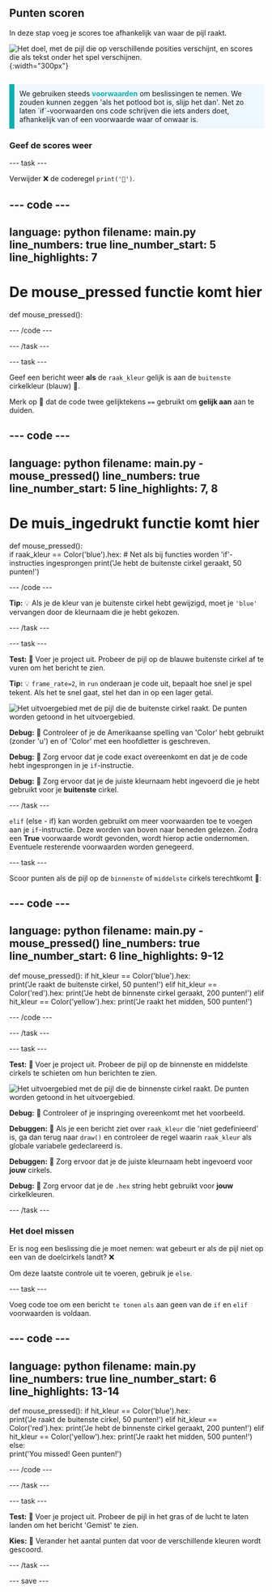 ## Punten scoren

<div style="display: flex; flex-wrap: wrap">
<div style="flex-basis: 200px; flex-grow: 1; margin-right: 15px;">
In deze stap voeg je scores toe afhankelijk van waar de pijl raakt.
</div>
<div>

![Het doel, met de pijl die op verschillende posities verschijnt, en scores die als tekst onder het spel verschijnen.](images/points-scored.gif){:width="300px"}

</div>
</div>

<p style="border-left: solid; border-width:10px; border-color: #0faeb0; background-color: aliceblue; padding: 10px;">
We gebruiken steeds <span style="color: #0faeb0; font-weight: bold;"> voorwaarden</span> om beslissingen te nemen. We zouden kunnen zeggen 'als het potlood bot is, slijp het dan'. Net zo laten `if`-voorwaarden ons code schrijven die iets anders doet, afhankelijk van of een voorwaarde waar of onwaar is.
</p>

### Geef de scores weer

--- task ---

Verwijder ❌ de coderegel `print('🎯')`.

--- code ---
---
language: python
filename: main.py
line_numbers: true
line_number_start: 5
line_highlights: 7
---
# De mouse_pressed functie komt hier
def mouse_pressed():


--- /code ---

--- /task ---

--- task ---

Geef een bericht weer **als** de `raak_kleur` gelijk is aan de `buitenste` cirkelkleur (blauw) 🎯.

Merk op 👀 dat de code twee gelijktekens `==` gebruikt om **gelijk aan** aan te duiden.

--- code ---
---
language: python
filename: main.py - mouse_pressed()
line_numbers: true
line_number_start: 5
line_highlights: 7, 8  
---

# De muis_ingedrukt functie komt hier
def mouse_pressed():     
    if raak_kleur == Color('blue').hex: # Net als bij functies worden 'if'-instructies ingesprongen
        print('Je hebt de buitenste cirkel geraakt, 50 punten!')

--- /code ---

**Tip:** 💡 Als je de kleur van je buitenste cirkel hebt gewijzigd, moet je `'blue'` vervangen door de kleurnaam die je hebt gekozen.

--- /task ---

--- task ---

**Test:** 🔄 Voer je project uit. Probeer de pijl op de blauwe buitenste cirkel af te vuren om het bericht te zien.

**Tip:** 💡 `frame_rate=2`, in `run` onderaan je code uit, bepaalt hoe snel je spel tekent. Als het te snel gaat, stel het dan in op een lager getal.

![Het uitvoergebied met de pijl die de buitenste cirkel raakt. De punten worden getoond in het uitvoergebied.](images/blue-points.png)

**Debug:** 🐞 Controleer of je de Amerikaanse spelling van 'Color' hebt gebruikt (zonder 'u') en of 'Color' met een hoofdletter is geschreven.

**Debug:** 🐞 Zorg ervoor dat je code exact overeenkomt en dat je de code hebt ingesprongen in je `if`-instructie.

**Debug:** 🐞 Zorg ervoor dat je de juiste kleurnaam hebt ingevoerd die je hebt gebruikt voor je **buitenste** cirkel.

--- /task ---

`elif` (else - if) kan worden gebruikt om meer voorwaarden toe te voegen aan je `if`-instructie. Deze worden van boven naar beneden gelezen. Zodra een **True** voorwaarde wordt gevonden, wordt hierop actie ondernomen. Eventuele resterende voorwaarden worden genegeerd.

--- task ---

Scoor punten als de pijl op de `binnenste` of `middelste` cirkels terechtkomt 🎯:

--- code ---
---
language: python
filename: main.py - mouse_pressed()
line_numbers: true
line_number_start: 6
line_highlights: 9-12
---

def mouse_pressed():
    if hit_kleur == Color('blue').hex:   
        print('Je raakt de buitenste cirkel, 50 punten!')
    elif hit_kleur == Color('red').hex:
        print('Je hebt de binnenste cirkel geraakt, 200 punten!')
    elif hit_kleur == Color('yellow').hex:
        print('Je raakt het midden, 500 punten!')

--- /code ---

--- /task ---

--- task ---

**Test:** 🔄 Voer je project uit. Probeer de pijl op de binnenste en middelste cirkels te schieten om hun berichten te zien.

![Het uitvoergebied met de pijl die de binnenste cirkel raakt. De punten worden getoond in het uitvoergebied.](images/yellow-points.png)

**Debug:** 🐞 Controleer of je inspringing overeenkomt met het voorbeeld.

**Debuggen:** 🐞 Als je een bericht ziet over `raak_kleur` die 'niet gedefinieerd' is, ga dan terug naar `draw()` en controleer de regel waarin `raak_kleur` als globale variabele gedeclareerd is.

**Debuggen:** 🐞 Zorg ervoor dat je de juiste kleurnaam hebt ingevoerd voor **jouw** cirkels.

**Debug:** 🐞 Zorg ervoor dat je de `.hex` string hebt gebruikt voor **jouw** cirkelkleuren.

--- /task ---

### Het doel missen

Er is nog een beslissing die je moet nemen: wat gebeurt er als de pijl niet op een van de doelcirkels landt? ❌

Om deze laatste controle uit te voeren, gebruik je `else`.

--- task ---

Voeg code toe om een bericht `te tonen` `als` aan geen van de `if` en `elif` voorwaarden is voldaan.

--- code ---
---
language: python
filename: main.py
line_numbers: true
line_number_start: 6
line_highlights: 13-14
---

def mouse_pressed():
    if hit_kleur == Color('blue').hex:   
        print('Je raakt de buitenste cirkel, 50 punten!')
    elif hit_kleur == Color('red').hex:
        print('Je hebt de binnenste cirkel geraakt, 200 punten!')
    elif hit_kleur == Color('yellow').hex:
        print('Je raakt het midden, 500 punten!')
    else:   
        print('You missed! Geen punten!')

--- /code ---

--- /task ---

--- task ---

**Test:** 🔄 Voer je project uit. Probeer de pijl in het gras of de lucht te laten landen om het bericht 'Gemist' te zien.

**Kies:** 💭 Verander het aantal punten dat voor de verschillende kleuren wordt gescoord.

--- /task ---

--- save ---
